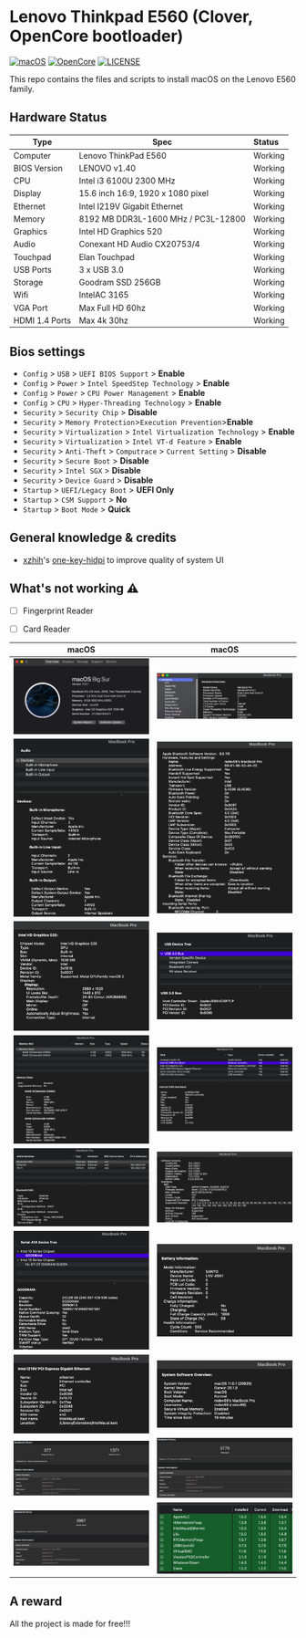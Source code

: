 # Lenovo Thinkpad E560 (Clover, OpenCore bootloader)

[![macOS](https://img.shields.io/badge/macOS-Big%20Sur-blue)](https://developer.apple.com/documentation/macos-release-notes)
[![OpenCore](https://img.shields.io/badge/OpenCore-0.6.5-green)](https://github.com/acidanthera/OpenCorePkg)
[![LICENSE](https://img.shields.io/badge/license-MIT-purple)](/LICENSE)

This repo contains the files and scripts to install macOS on the Lenovo E560 family. 

## Hardware Status

Type | Spec | Status 
---------|---------|:----------
Computer		| Lenovo ThinkPad E560   | Working | 
BIOS Version	| LENOVO v1.40 | Working | |
CPU				| Intel i3 6100U 2300 MHz | Working | 
Display		    | 15.6 inch 16:9, 1920 x 1080 pixel | Working |
Ethernet		| Intel I219V Gigabit Ethernet | Working |
Memory		    | 8192 MB DDR3L-1600 MHz / PC3L-12800 | Working | 
Graphics		| Intel HD Graphics 520 | Working | 
Audio			| Conexant HD Audio CX20753/4 | Working |
Touchpad		| Elan Touchpad | Working | 
USB Ports		| 3 x USB 3.0 | Working | 
Storage		    | Goodram SSD 256GB | Working | 
Wifi		    | IntelAC 3165 | Working | 
VGA Port		| Max Full HD 60hz | Working | 
HDMI 1.4 Ports	| Max 4k 30hz | Working | 

## Bios settings

* `Config` > `USB` > `UEFI BIOS Support` > **Enable**
* `Config` > `Power` > `Intel SpeedStep Technology` > **Enable**
* `Config` > `Power` > `CPU Power Management` > **Enable**
* `Config` > `CPU` > `Hyper-Threading Technology` > **Enable**
* `Security` > `Security Chip` > **Disable**
* `Security` > `Memory Protection`>`Execution Prevention`>**Enable**
* `Security` > `Virtualization` > `Intel Virtualization Technology` > **Enable**
* `Security` > `Virtualization` > `Intel VT-d Feature` > **Enable**
* `Security` > `Anti-Theft` > `Computrace` > `Current Setting` > **Disable**
* `Security` > `Secure Boot` > **Disable**
* `Security` > `Intel SGX` > **Disable**
* `Security` > `Device Guard` > **Disable**
* `Startup` > `UEFI/Legacy Boot` > **UEFI Only**
* `Startup` > `CSM Support` > **No**
* `Startup` > `Boot Mode` > **Quick**

## General knowledge & credits

* [xzhih](https://github.com/xzhih)'s [one-key-hidpi](https://github.com/xzhih/one-key-hidpi) to improve quality of system UI

## What's not working ⚠️

- [ ] Fingerprint Reader

- [ ] Card Reader

macOS  |macOS
:-------------------------:|:-------------------------:
![E560](screenshot/1.png)  |  ![E560](screenshot/2.png)
![E560](screenshot/3.png)  |  ![E560](screenshot/4.png)
![E560](screenshot/5.png)  |  ![E560](screenshot/6.png)
![E560](screenshot/7.png)  |  ![E560](screenshot/8.png)
![E560](screenshot/9.png)  |  ![E560](screenshot/10.png)
![E560](screenshot/11.png)  | ![E560](screenshot/12.png) 
![E560](screenshot/13.png)  | ![E560](screenshot/14.png) 
![E560](screenshot/15.png)  | ![E560](screenshot/16.png) 
![E560](screenshot/17.png)  | ![E560](screenshot/18.png) 

## A reward 
All the project is made for free!!!